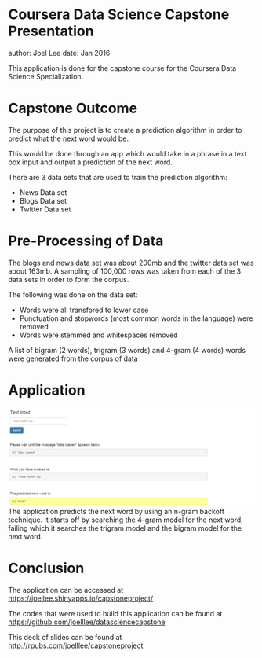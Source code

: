 Coursera Data Science Capstone Presentation
========================================================
author: Joel Lee
date: Jan 2016

This application is done for the capstone course for the Coursera Data Science Specialization.

Capstone Outcome
========================================================

The purpose of this project is to create a prediction algorithm in order 
to predict what the next word would be. 


This would be done through 
an app which would take in a phrase in a text box input and output
a prediction of the next word.  

There are 3 data sets that are used to train the prediction algorithm:
- News Data set
- Blogs Data set
- Twitter Data set



Pre-Processing of Data
========================================================
The blogs and news data set was about 200mb and the twitter data set was about 163mb.
A sampling of 100,000 rows was taken from each of the 3 data sets in order to form the corpus.

The following was done on the data set:
- Words were all transfored to lower case
- Punctuation and stopwords (most common words in the language) were removed
- Words were stemmed and whitespaces removed

A list of bigram (2 words), trigram (3 words) and 4-gram (4 words) words were generated from the
corpus of data


Application
========================================================
![text input](textinput.png)
The application predicts the next word by using an n-gram backoff technique. It starts off by 
searching the 4-gram model for the next word, failing which it searches the trigram model and the
bigram model for the next word. 

Conclusion
========================================================
The application can be accessed at https://joellee.shinyapps.io/capstoneproject/

The codes that were used to build this application can be found at https://github.com/joelllee/datasciencecapstone

This deck of slides can be found at http://rpubs.com/joelllee/capstoneproject

